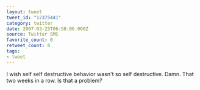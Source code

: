 ```yaml
---
layout: tweet
tweet_id: "12375441"
category: twitter
date: 2007-03-25T06:58:06.000Z
source: Twitter SMS
favorite_count: 0
retweet_count: 0
tags:
- tweet
---
```


I wish self self destructive behavior wasn't so self destructive. Damn. That two weeks in a row. Is that a problem?
